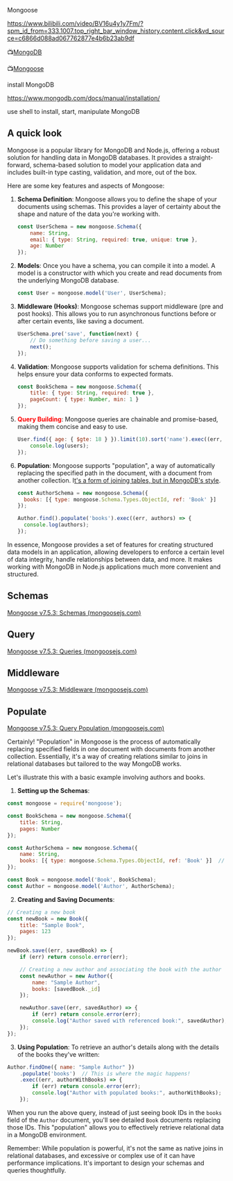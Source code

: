 Mongoose



https://www.bilibili.com/video/BV16u4y1y7Fm/?spm_id_from=333.1007.top_right_bar_window_history.content.click&vd_source=c6866d088ad067762877e4b6b23ab9df



:tv:[MongoDB](https://www.youtube.com/watch?v=ofme2o29ngU&t=22s)

:tv:[Mongoose](https://www.youtube.com/watch?v=DZBGEVgL2eE)



install MongoDB

https://www.mongodb.com/docs/manual/installation/

use shell to install, start, manipulate MongoDB 







## A quick look

Mongoose is a popular library for MongoDB and Node.js, offering a robust solution for handling data in MongoDB databases. It provides a straight-forward, schema-based solution to model your application data and includes built-in type casting, validation, and more, out of the box.

Here are some key features and aspects of Mongoose:

1. **Schema Definition**: Mongoose allows you to define the shape of your documents using schemas. This provides a layer of certainty about the shape and nature of the data you're working with.

   ```javascript
   const UserSchema = new mongoose.Schema({
       name: String,
       email: { type: String, required: true, unique: true },
       age: Number
   });
   ```

2. **Models**: Once you have a schema, you can compile it into a model. A model is a constructor with which you create and read documents from the underlying MongoDB database.

   ```javascript
   const User = mongoose.model('User', UserSchema);
   ```

3. **Middleware (Hooks)**: Mongoose schemas support middleware (pre and post hooks). This allows you to run asynchronous functions before or after certain events, like saving a document.

   ```javascript
   UserSchema.pre('save', function(next) {
       // Do something before saving a user...
       next();
   });
   ```

4. **Validation**: Mongoose supports validation for schema definitions. This helps ensure your data conforms to expected formats.

   ```javascript
   const BookSchema = new mongoose.Schema({
       title: { type: String, required: true },
       pageCount: { type: Number, min: 1 }
   });
   ```

5. **<span style="color: red">Query Building</span>**: Mongoose queries are chainable and promise-based, making them concise and easy to use.

   ```javascript
   User.find({ age: { $gte: 18 } }).limit(10).sort('name').exec((err, users) => {
       console.log(users);
   });
   ```

6. **Population**: Mongoose supports "population", a way of automatically replacing the specified path in the document, with a document from another collection. I<u>t's a form of joining tables, but in MongoDB's style</u>.

   ```javascript
   const AuthorSchema = new mongoose.Schema({
     books: [{ type: mongoose.Schema.Types.ObjectId, ref: 'Book' }]
   });
   
   Author.find().populate('books').exec((err, authors) => {
     console.log(authors);
   });
   ```

In essence, Mongoose provides a set of features for creating structured data models in an application, allowing developers to enforce a certain level of data integrity, handle relationships between data, and more. It makes working with MongoDB in Node.js applications much more convenient and structured.





## Schemas

[Mongoose v7.5.3: Schemas (mongoosejs.com)](https://mongoosejs.com/docs/guide.html)







## Query

[Mongoose v7.5.3: Queries (mongoosejs.com)](https://mongoosejs.com/docs/queries.html)







## Middleware

[Mongoose v7.5.3: Middleware (mongoosejs.com)](https://mongoosejs.com/docs/middleware.html)





## Populate

[Mongoose v7.5.3: Query Population (mongoosejs.com)](https://mongoosejs.com/docs/populate.html)



Certainly! "Population" in Mongoose is the process of automatically replacing specified fields in one document with documents from another collection. Essentially, it's a way of creating relations similar to joins in relational databases but tailored to the way MongoDB works.

Let's illustrate this with a basic example involving authors and books.

1. **Setting up the Schemas**:
```javascript
const mongoose = require('mongoose');

const BookSchema = new mongoose.Schema({
    title: String,
    pages: Number
});

const AuthorSchema = new mongoose.Schema({
    name: String,
    books: [{ type: mongoose.Schema.Types.ObjectId, ref: 'Book' }]  // Reference to the books this author has written
});

const Book = mongoose.model('Book', BookSchema);
const Author = mongoose.model('Author', AuthorSchema);
```

2. **Creating and Saving Documents**:
```javascript
// Creating a new book
const newBook = new Book({
    title: "Sample Book",
    pages: 123
});

newBook.save((err, savedBook) => {
    if (err) return console.error(err);

    // Creating a new author and associating the book with the author
    const newAuthor = new Author({
        name: "Sample Author",
        books: [savedBook._id]
    });

    newAuthor.save((err, savedAuthor) => {
        if (err) return console.error(err);
        console.log("Author saved with referenced book:", savedAuthor);
    });
});
```

3. **Using Population**:
To retrieve an author's details along with the details of the books they've written:
```javascript
Author.findOne({ name: "Sample Author" })
    .populate('books')  // This is where the magic happens!
    .exec((err, authorWithBooks) => {
        if (err) return console.error(err);
        console.log("Author with populated books:", authorWithBooks);
    });
```

When you run the above query, instead of just seeing book IDs in the `books` field of the `Author` document, you'll see detailed `Book` documents replacing those IDs. This "population" allows you to effectively retrieve relational data in a MongoDB environment.

Remember: While population is powerful, it's not the same as native joins in relational databases, and excessive or complex use of it can have performance implications. It's important to design your schemas and queries thoughtfully.
